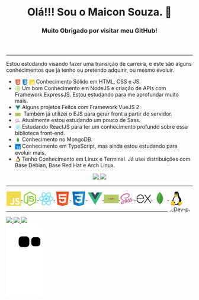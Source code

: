 <header>
    <h1>Olá!!! Sou o Maicon Souza. 👋</h1>
    <h3>Muito Obrigado por visitar meu GitHub!</h3>
</header>
  <hr />
  
<main>
    <section>
        <p>
            Estou estudando visando fazer uma transição de carreira, e este são alguns conhecimentos que já tenho ou pretendo adquirir, ou mesmo evoluir.
        </p>
        <ul>
            <li>
                <img 
                    align="center" 
                    alt="Maicon-HTML"  
                    width="15" 
                    src="https://raw.githubusercontent.com/devicons/devicon/master/icons/html5/html5-original.svg"
                />
                <img 
                    align="center" 
                    alt="Maicon-CSS"  
                    width="15" 
                    src="https://raw.githubusercontent.com/devicons/devicon/master/icons/css3/css3-original.svg"
                />
                <img 
                    align="center" 
                    alt="Maicon-Js" 
                    width="15" 
                    src="https://raw.githubusercontent.com/devicons/devicon/master/icons/javascript/javascript-plain.svg"
                />
                <span>Conhecimento Sólido em HTML, CSS e JS.</span>
            </li>
            <li>
                <img 
                    align="center" 
                    alt="Maicon-NodeJS" 
                    width="15" 
                    src="https://raw.githubusercontent.com/devicons/devicon/master/icons/nodejs/nodejs-original.svg"
                />
                <span>Um bom Conhecimento em NodeJS e criação de APIs com Framework ExpressJS. Estou estudando para me aprofundar muito mais.</span>
            </li>
            <li>
                <img 
                    align="center" 
                    alt="Maicon-VueJS" 
                    width="15" 
                    src="https://raw.githubusercontent.com/devicons/devicon/master/icons/vuejs/vuejs-original.svg"
                />
                <span>Alguns projetos Feitos com Framework VueJS 2.</span>
            </li>
            <li>
                <img 
                    align="center" 
                    alt="Maicon-EJS" 
                    width="15" 
                    src="https://raw.githubusercontent.com/maiconDeSouza/assets/master/icones/ejs.png"
                />
                <span> Também já utilizei o EJS para gerar front a partir do servidor.</span>
            </li>
            <li>
                <img 
                    align="center" 
                    alt="Maicon-Sass" 
                    width="15" 
                    src="https://raw.githubusercontent.com/devicons/devicon/master/icons/sass/sass-original.svg"
                />
                <span>Atualmente estou estudando um pouco de Sass.</span>
            </li>
            <li>
                <img 
                    align="center" 
                    alt="Maicon-React" 
                    width="15" 
                    src="https://raw.githubusercontent.com/devicons/devicon/master/icons/react/react-original.svg"
                />
                <span>Estudando ReactJS para ter um  conhecimento profundo sobre essa biblioteca front-end.</span>
            </li>
          <li>
                <img 
                    align="center" 
                    alt="Maicon-MongoDB" 
                    width="15" 
                    src="https://raw.githubusercontent.com/devicons/devicon/master/icons/mongodb/mongodb-original.svg"
                />
                <span>Conhecimento no MongoDB.</span>
            </li>
            <li>
                <img 
                    align="center" 
                    alt="Maicon-Ts" 
                    width="15" 
                src="https://raw.githubusercontent.com/devicons/devicon/master/icons/typescript/typescript-plain.svg"
                />
                <span>Conhecimento em TypeScript, mas ainda estou estudando para evoluir mais.</span>
            </li>
            <li>
                <img 
                    align="center" 
                    alt="Maicon-Linux" 
                    width="15" 
                src="https://raw.githubusercontent.com/devicons/devicon/master/icons/linux/linux-original.svg"
                />
                <span>Tenho Conhecimento em Linux e Terminal. Já usei distribuições com Base Debian, Base Red Hat e Arch Linux.</span>
            </li>
        </ul>
    </section>
  <section>
        <div align="center">
            <a href="https://github.com/MaiconDeSouza">
            <img 
                height="150rem" 
                src="https://github-readme-stats.vercel.app/api?username=maiconDeSouza&show_icons=true&theme=dracula&include_all_commits=true&count_private=true"
            />
            <img 
                height="150rem" 
                src="https://github-readme-stats.vercel.app/api/top-langs/?username=maiconDeSouza&layout=compact&langs_count=10&theme=dracula"
            />
          </div>
    </section>
    <hr />
    <section>
        <div>
            <img 
                align="center" 
                alt="Maicon-Js" 
                width="40" 
                src="https://raw.githubusercontent.com/devicons/devicon/master/icons/javascript/javascript-plain.svg"
            />
            <img 
                align="center" 
                alt="Maicon-Ts" 
                width="40" 
                src="https://raw.githubusercontent.com/devicons/devicon/master/icons/nodejs/nodejs-original.svg"
            />
            <img 
                align="center" 
                alt="Maicon-React" 
                width="40" 
                src="https://raw.githubusercontent.com/devicons/devicon/master/icons/react/react-original.svg"
            />
            <img 
                align="center" 
                alt="Maicon-HTML" 
                width="40" 
                src="https://raw.githubusercontent.com/devicons/devicon/master/icons/html5/html5-original.svg"
            />
            <img 
                align="center" 
                alt="Maicon-CSS" 
                width="40" 
                src="https://raw.githubusercontent.com/devicons/devicon/master/icons/css3/css3-original.svg"
            />
            <img 
                align="center" 
                alt="Maicon-VueJS" 
                width="40" 
                src="https://raw.githubusercontent.com/devicons/devicon/master/icons/vuejs/vuejs-original.svg"
            />
            <img 
                align="center" 
                alt="Maicon-EJS" 
                width="40" 
                src="https://raw.githubusercontent.com/maiconDeSouza/assets/master/icones/ejs.png"
            />
            <img 
                align="center" 
                alt="Maicon-Sass" 
                width="40" 
                src="https://raw.githubusercontent.com/devicons/devicon/master/icons/sass/sass-original.svg"
            />
            <img 
                align="center" 
                alt="Maicon-Express" 
                width="40" 
                src="https://raw.githubusercontent.com/devicons/devicon/master/icons/express/express-original.svg"
            />
            <img 
                align="center" 
                alt="Maicon-Mongo" 
                width="40" 
                src="https://raw.githubusercontent.com/devicons/devicon/master/icons/mongodb/mongodb-original.svg"
            />
            <img 
                align="center" 
                alt="Maicon-Linux" 
                width="40" 
                src="https://raw.githubusercontent.com/devicons/devicon/master/icons/linux/linux-original.svg"
            />
            <img 
                align="right" 
                alt="Dev-pic" 
                height="150" 
                style="border-radius:50px;" 
                src="https://images.unsplash.com/photo-1528901166007-3784c7dd3653?ixlib=rb-1.2.1&ixid=MnwxMjA3fDB8MHxwaG90by1wYWdlfHx8fGVufDB8fHx8&auto=format&fit=crop&w=870&q=80"
            />
          </div>
    </section>
</main>
  <hr/>
<footer>
    <section>
        <div> 
            <a 
                href = "mailto:maicon_souza09@hotmail.com"
                target="_blank"
            >
                <img 
                    src="https://img.shields.io/badge/-Email-%23333?style=for-the-badge&logo=email&logoColor=white" 
                />
           </a>
            <a 
                href="https://www.linkedin.com/in/maicon-pereira-de-souza-00b437253/" 
                target="_blank"
            >
                <img 
                    src="https://img.shields.io/badge/-LinkedIn-%230077B5?style=for-the-badge&logo=linkedin&logoColor=white" 
                />
            </a>
            <a 
                href="https://wa.me/5511968112981" 
                target="_blank"
            >
                <img 
                    src="https://img.shields.io/badge/-Whatsapp-%230077B5?style=for-the-badge&logo=whatsapp&logoColor=white&color=brightgreen" 
                />
            </a>        
        </div>
    </section>
    <section>
        <img 
            src="https://github.com/maiconDeSouza/maiconDeSouza/blob/output/github-contribution-grid-snake.svg" 
            alt="Snake Animado"
        />
    </section>
</footer>

